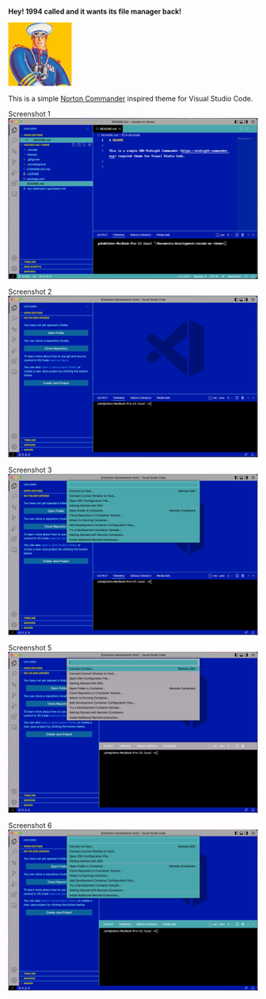
**Hey! 1994 called and it wants its file manager back!**

![Norton](./logo.jpg)

This is a simple [Norton Commander](https://winworldpc.com/product/norton-commander/3x) inspired theme for Visual Studio Code.

Screenshot 1
![Screenshot](./screenshot.png)

Screenshot 2
![Screenshot](./screenshot2.png)

Screenshot 3
![Screenshot](./screenshot3.png)

Screenshot 5
![Screenshot](./screenshot5.png)

Screenshot 6
![Screenshot](./screenshot6.png)
